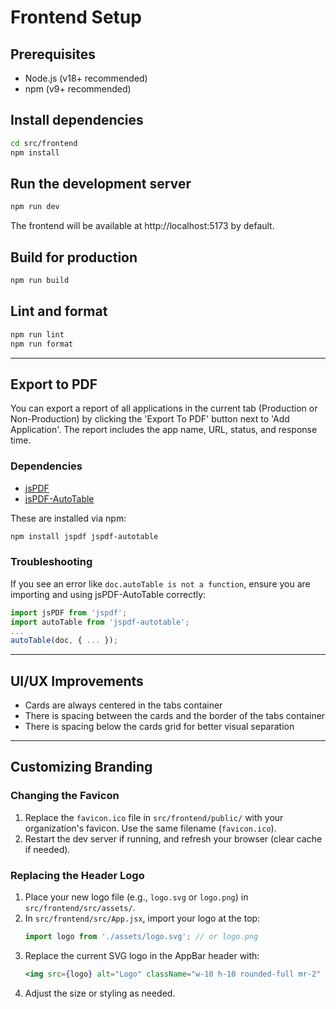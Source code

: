 # Frontend Setup

## Prerequisites
- Node.js (v18+ recommended)
- npm (v9+ recommended)

## Install dependencies

```sh
cd src/frontend
npm install
```

## Run the development server

```sh
npm run dev
```

The frontend will be available at http://localhost:5173 by default.

## Build for production

```sh
npm run build
```

## Lint and format

```sh
npm run lint
npm run format
```

---

## Export to PDF

You can export a report of all applications in the current tab (Production or Non-Production) by clicking the 'Export To PDF' button next to 'Add Application'. The report includes the app name, URL, status, and response time.

### Dependencies
- [jsPDF](https://github.com/parallax/jsPDF)
- [jsPDF-AutoTable](https://github.com/simonbengtsson/jsPDF-AutoTable)

These are installed via npm:

```sh
npm install jspdf jspdf-autotable
```

### Troubleshooting
If you see an error like `doc.autoTable is not a function`, ensure you are importing and using jsPDF-AutoTable correctly:

```js
import jsPDF from 'jspdf';
import autoTable from 'jspdf-autotable';
...
autoTable(doc, { ... });
```

---

## UI/UX Improvements
- Cards are always centered in the tabs container
- There is spacing between the cards and the border of the tabs container
- There is spacing below the cards grid for better visual separation

---

## Customizing Branding

### Changing the Favicon
1. Replace the `favicon.ico` file in `src/frontend/public/` with your organization's favicon. Use the same filename (`favicon.ico`).
2. Restart the dev server if running, and refresh your browser (clear cache if needed).

### Replacing the Header Logo
1. Place your new logo file (e.g., `logo.svg` or `logo.png`) in `src/frontend/src/assets/`.
2. In `src/frontend/src/App.jsx`, import your logo at the top:
   ```js
   import logo from './assets/logo.svg'; // or logo.png
   ```
3. Replace the current SVG logo in the AppBar header with:
   ```jsx
   <img src={logo} alt="Logo" className="w-10 h-10 rounded-full mr-2" />
   ```
4. Adjust the size or styling as needed. 